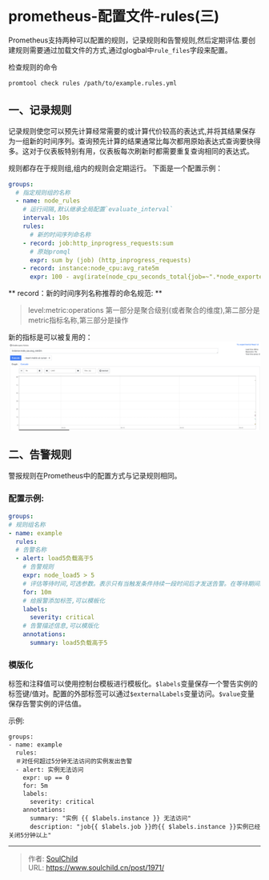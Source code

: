 # prometheus-配置文件-rules(三)

<!--more-->
Prometheus支持两种可以配置的规则，记录规则和告警规则,然后定期评估.要创建规则需要通过加载文件的方式,通过glogbal中`rule_files`字段来配置。


检查规则的命令
```bash
promtool check rules /path/to/example.rules.yml
```

## 一、记录规则
记录规则使您可以预先计算经常需要的或计算代价较高的表达式,并将其结果保存为一组新的时间序列。查询预先计算的结果通常比每次都用原始表达式查询要快得多。这对于仪表板特别有用，仪表板每次刷新时都需要重复查询相同的表达式。

规则都存在于规则组,组内的规则会定期运行。
下面是一个配置示例：
```yaml
groups:
  # 指定规则组的名称
  - name: node_rules
    # 运行间隔,默认继承全局配置`evaluate_interval`
    interval: 10s
    rules:
      # 新的时间序列命名称
    - record: job:http_inprogress_requests:sum
      # 原始promql
      expr: sum by (job) (http_inprogress_requests)
    - record: instance:node_cpu:avg_rate5m
      expr: 100 - avg(irate(node_cpu_seconds_total{job=~".*node_exporter",mode="idle"}[5m])) by (instance) * 100
```
** record：新的时间序列名称推荐的命名规范: **
> level:metric:operations
> 第一部分是聚合级别(或者聚合的维度),第二部分是metric指标名称,第三部分是操作

新的指标是可以被复用的：
![54041-8f03rjgt46g.png](images/4155505517.png)




## 二、告警规则
警报规则在Prometheus中的配置方式与记录规则相同。
### 配置示例:
```yaml
groups:
# 规则组名称
- name: example
  rules:
  # 告警名称
  - alert: load5负载高于5
    # 告警规则
    expr: node_load5 > 5
    # 评估等待时间,可选参数。表示只有当触发条件持续一段时间后才发送告警。在等待期间新产生告警的状态为pending。
    for: 10m
    # 给报警添加标签,可以模板化
    labels:
      severity: critical
    # 告警描述信息,可以模版化
    annotations:
      summary: load5负载高于5
```

### 模版化
标签和注释值可以使用控制台模板进行模板化。`$labels`变量保存一个警告实例的标签键/值对。配置的外部标签可以通过`$externalLabels`变量访问。`$value`变量保存告警实例的评估值。

示例:
```
groups:
- name: example
  rules:
  ＃对任何超过5分钟无法访问的实例发出告警
  - alert: 实例无法访问
    expr: up == 0
    for: 5m
    labels:
      severity: critical
    annotations:
      summary: "实例 {{ $labels.instance }} 无法访问"
      description: "job{{ $labels.job }}的{{ $labels.instance }}实例已经关闭5分钟以上"
```








---

> 作者: [SoulChild](https://www.soulchild.cn)  
> URL: https://www.soulchild.cn/post/1971/  

